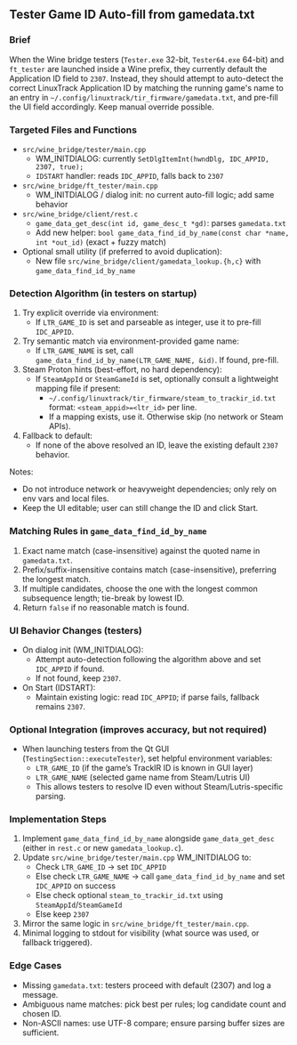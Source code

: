 ## Tester Game ID Auto-fill from gamedata.txt

### Brief
When the Wine bridge testers (`Tester.exe` 32-bit, `Tester64.exe` 64-bit) and `ft_tester` are launched inside a Wine prefix, they currently default the Application ID field to `2307`. Instead, they should attempt to auto-detect the correct LinuxTrack Application ID by matching the running game's name to an entry in `~/.config/linuxtrack/tir_firmware/gamedata.txt`, and pre-fill the UI field accordingly. Keep manual override possible.

### Targeted Files and Functions
- `src/wine_bridge/tester/main.cpp`
  - WM_INITDIALOG: currently `SetDlgItemInt(hwndDlg, IDC_APPID, 2307, true);`
  - `IDSTART` handler: reads `IDC_APPID`, falls back to `2307`
- `src/wine_bridge/ft_tester/main.cpp`
  - WM_INITDIALOG / dialog init: no current auto-fill logic; add same behavior
- `src/wine_bridge/client/rest.c`
  - `game_data_get_desc(int id, game_desc_t *gd)`: parses `gamedata.txt`
  - Add new helper: `bool game_data_find_id_by_name(const char *name, int *out_id)` (exact + fuzzy match)
- Optional small utility (if preferred to avoid duplication):
  - New file `src/wine_bridge/client/gamedata_lookup.{h,c}` with `game_data_find_id_by_name`

### Detection Algorithm (in testers on startup)
1) Try explicit override via environment:
   - If `LTR_GAME_ID` is set and parseable as integer, use it to pre-fill `IDC_APPID`.
2) Try semantic match via environment-provided game name:
   - If `LTR_GAME_NAME` is set, call `game_data_find_id_by_name(LTR_GAME_NAME, &id)`. If found, pre-fill.
3) Steam Proton hints (best-effort, no hard dependency):
   - If `SteamAppId` or `SteamGameId` is set, optionally consult a lightweight mapping file if present:
     - `~/.config/linuxtrack/tir_firmware/steam_to_trackir_id.txt` format: `<steam_appid>=<ltr_id>` per line.
     - If a mapping exists, use it. Otherwise skip (no network or Steam APIs).
4) Fallback to default:
   - If none of the above resolved an ID, leave the existing default `2307` behavior.

Notes:
- Do not introduce network or heavyweight dependencies; only rely on env vars and local files.
- Keep the UI editable; user can still change the ID and click Start.

### Matching Rules in `game_data_find_id_by_name`
1) Exact name match (case-insensitive) against the quoted name in `gamedata.txt`.
2) Prefix/suffix-insensitive contains match (case-insensitive), preferring the longest match.
3) If multiple candidates, choose the one with the longest common subsequence length; tie-break by lowest ID.
4) Return `false` if no reasonable match is found.

### UI Behavior Changes (testers)
- On dialog init (WM_INITDIALOG):
  - Attempt auto-detection following the algorithm above and set `IDC_APPID` if found.
  - If not found, keep `2307`.
- On Start (IDSTART):
  - Maintain existing logic: read `IDC_APPID`; if parse fails, fallback remains `2307`.

### Optional Integration (improves accuracy, but not required)
- When launching testers from the Qt GUI (`TestingSection::executeTester`), set helpful environment variables:
  - `LTR_GAME_ID` (if the game’s TrackIR ID is known in GUI layer)
  - `LTR_GAME_NAME` (selected game name from Steam/Lutris UI)
  - This allows testers to resolve ID even without Steam/Lutris-specific parsing.

### Implementation Steps
1) Implement `game_data_find_id_by_name` alongside `game_data_get_desc` (either in `rest.c` or new `gamedata_lookup.c`).
2) Update `src/wine_bridge/tester/main.cpp` WM_INITDIALOG to:
   - Check `LTR_GAME_ID` → set `IDC_APPID`
   - Else check `LTR_GAME_NAME` → call `game_data_find_id_by_name` and set `IDC_APPID` on success
   - Else check optional `steam_to_trackir_id.txt` using `SteamAppId`/`SteamGameId`
   - Else keep `2307`
3) Mirror the same logic in `src/wine_bridge/ft_tester/main.cpp`.
4) Minimal logging to stdout for visibility (what source was used, or fallback triggered).

### Edge Cases
- Missing `gamedata.txt`: testers proceed with default (2307) and log a message.
- Ambiguous name matches: pick best per rules; log candidate count and chosen ID.
- Non-ASCII names: use UTF-8 compare; ensure parsing buffer sizes are sufficient.


